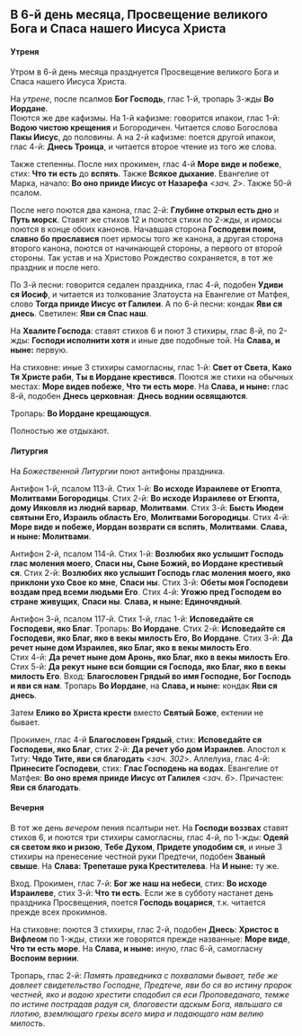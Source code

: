 
## В 6-й день месяца, Просвещение великого Бога и Спаса нашего Иисуса Христа

#### Утреня

Утром в 6-й день месяца празднуется Просвещение великого Бога и Спаса нашего Иисуса Христа. 

На *утрене*, после псалмов **Бог Господь**, глас 1-й, тропарь 3-жды **Во Иордане**.  
Поются же две кафизмы. 
На 1-й кафизме: говорится ипакои, глас 1-й: **Водою чистою крещения** и Богородичен. 
Читается слово Богослова **Пакы Иисус**, до половины. 
А на 2-й кафизме: поется другой ипакои, глас 4-й: **Днесь Троица**, и читается второе чтение из 
того же слова. 

Также степенны. После них прокимен, глас 4-й **Море виде и побеже**, стих: **Что ти есть** до **вспять**. 
Также **Всякое дыхание**. Евангелие от Марка, начало: **Во оно прииде Иисус от Назарефа** <*зач. 2*>. 
Также 50-й псалом. 

После него поются два канона, глас 2-й: **Глубине открыл есть дно** и **Путь морск**. Ставят же стихов 
12 и поются стихи по 2-жды, и ирмосы поются в конце обоих канонов. Начавшая сторона **Господеви поим, 
славно бо прославися** поет ирмосы того же канона, а другая сторона второго канона, поются от начинающей 
стороны, а первого от второй стороны. Так устав и на Христово Рождество сохраняется, в тот же праздник 
и после него.  

По 3-й песни: говорится седален праздника, глас 4-й, подобен **Удиви ся Иосиф**, и читается из толкование 
Златоуста на Евангелие от Матфея, слово **Тогда прииде Иисус от Галилеи**. 
А по 6-й песни: кондак **Яви ся днесь**. 
Светилен: **Яви ся Спас наш**. 

На **Хвалите Господа**: ставят стихов 6 и поют 3 стихиры, глас 8-й, по 2-жды: **Господи исполнити хотя** 
и иные две подобные той. На **Слава, и ныне:** первую. 

На стиховне: иные 3 стихиры самогласны, глас 1-й: **Свет от Света**, **Како Тя Христе раби**, 
**Ты в Иордане крестився**. Поются же стихи на обычных местах: **Море видев побеже**, 
**Что ти есть море**. На **Слава, и ныне:** глас 8-й, подобен **Днесь церковная**: **Днесь воднии 
освящаются**. 

Тропарь: **Во Иордане крещающуся**. 

Полностью же отдыхают.  

#### Литургия

На *Божественной Литургии* поют антифоны праздника. 

Антифон 1-й, псалом 113-й. Стих 1-й: **Во исходе Израилеве от Егюпта**, **Молитвами Богородицы**. 
Стих 2-й: **Во исходе Израилеве от Егюпта, дому Ияковля из людий варвар**, **Молитвами**. 
Стих 3-й: **Бысть Июдеи святыни Его, Израиль область Его**, **Молитвами Богородицы**. 
Стих 4-й: **Море виде и побеже, Иордан возврати ся вспять**, **Молитвами**. 
**Слава, и ныне: Молитвами**. 

Антифон 2-й, псалом 114-й. Стих 1-й: **Возлюбих яко услышит Господь глас моления моего**, 
**Спаси ны, Сыне Божий, во Иордане крестивый ся**. 
Стих 2-й: **Возлюбих яко услышит Господь глас моления моего, яко приклони ухо Свое ко мне**, **Спаси ны**. 
Стих 3-й: **Обеты моя Господеви воздам пред всеми людьми Его**. 
Стих 4-й: **Угожю пред Господем во стране живущих**, **Спаси ны**. 
**Слава, и ныне: Единочядный**. 

Антифон 3-й, псалом 117-й. Стих 1-й, глас 1-й: **Исповедайте ся Господеви, яко Благ**. Тропарь: **Во Иордане**. 
Стих 2-й: **Исповедайте ся Господеви, яко Благ, яко в векы милость Его**, **Во Иордане**. 
Стих 3-й: **Да речет ныне дом Израилев, яко Благ, яко в векы милость Его**.  
Стих 4-й: **Да речет ныне дом Аронь, яко Благ, яко в векы милость Его**.  
Стих 5-й: **Да рекут ныне вси боящии ся Господа, яко Благ, яко в векы милость Его**. 
Вход: **Благословен Грядый во имя Господне, Бог Господь и яви ся нам**. 
Тропарь **Во Иордане**, на **Слава, и ныне:** кондак **Яви ся днесь**. 

Затем **Елико во Христа крести** вместо **Святый Боже**, ектении не бывает. 

Прокимен, глас 4-й **Благословен Грядый**, 
стих: **Исповедайте ся Господеви, яко Благ**, 
стих 2-й: **Да речет убо дом Израилев**. 
Апостол к Титу: **Чядо Тите, яви ся благодать** <*зач. 302*>. 
Аллелуиа, глас 4-й: **Принесите Господеви**, стих: **Глас Господень на водах**. 
Евангелие от Матфея: **Во оно время прииде Иисус от Галилея** <*зач. 6*>. 
Причастен: **Яви ся благодать**. 

#### Вечерня

В тот же день *вечером* пения псалтыри нет. На **Господи воззвах** ставят стихов 6, и поются три стихиры 
самогласны, глас 4-й, по 1-жды: **Одеяй ся светом яко и ризою**, **Тебе Духом**, **Придете уподобим ся**, 
и иные 3 стихиры на пренесение честной руки Предтечи, подобен **Званый свыше**. 
На **Слава: Трепеташе рука Крестителева**. На **И ныне:** ту же. 

Вход. Прокимен, глас 7-й: **Бог же наш на небеси**, стих: **Во исходе Израилеве**, 
стих 3-й: **Что ти есть**. 
Если же в субботу настанет день праздника Просвещения, поется **Господь воцарися**, т.к. читается 
прежде всех прокимнов. 

На стиховне: поются 3 стихиры, глас 2-й, подобен **Днесь**: **Христос в Вифлеом** по 1-жды, 
стихи же говорятся прежде названные: **Море виде**, **Что ти есть море**. 
На **Слава, и ныне:** иную, глас 6-й, самогласну **Воспоим вернии**. 

Тропарь, глас 2-й: *Память праведника с похвалами бывает, тебе же довлеет свидетельство Господне, 
Предтече, яви бо ся во истину пророк честней, яко и водою хрестити сподобил ся еси Проповеданаго, 
темже по истине пострадав радуя ся, благовести адскым Бога, явльшаго ся плотию, вземлющаго грехы 
всего мира и подающаго нам велию милость*.  
